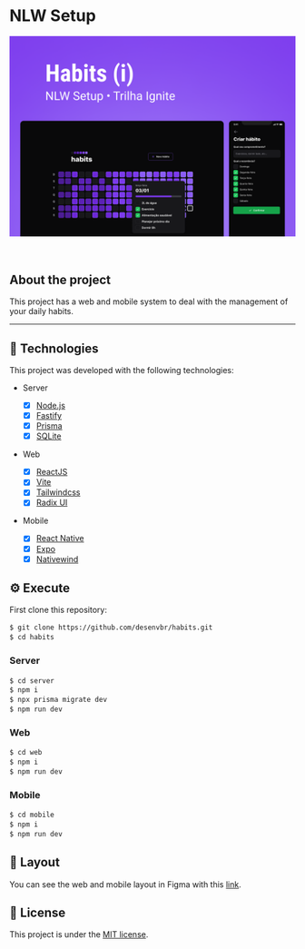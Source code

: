<!-- @format -->

# NLW Setup

![cover](./.github/cover.png)

<br />

## About the project

This project has a web and mobile system to deal with the management of your daily habits.

---

## :rocket: Technologies

This project was developed with the following technologies:

- Server

  - [x] [Node.js](https://nodejs.org)
  - [x] [Fastify](https://www.fastify.io)
  - [x] [Prisma](https://www.prisma.io)
  - [x] [SQLite](https://www.sqlite.org)

- Web

  - [x] [ReactJS](https://reactjs.org)
  - [x] [Vite](https://vitejs.dev)
  - [x] [Tailwindcss](https://tailwindcss.com)
  - [x] [Radix UI](https://www.radix-ui.com)

- Mobile

  - [x] [React Native](https://reactnative.dev)
  - [x] [Expo](https://expo.dev)
  - [x] [Nativewind](https://www.nativewind.dev)

## :gear: Execute

First clone this repository:

```bash
$ git clone https://github.com/desenvbr/habits.git
$ cd habits
```

### Server

```bash
$ cd server
$ npm i
$ npx prisma migrate dev
$ npm run dev
```

### Web

```bash
$ cd web
$ npm i
$ npm run dev
```

### Mobile

```bash
$ cd mobile
$ npm i
$ npm run dev
```

## :nail_care: Layout

You can see the web and mobile layout in Figma with this [link](https://www.figma.com/community/file/1195326661124171197).

## :memo: License

This project is under the [MIT license](./LICENSE).
